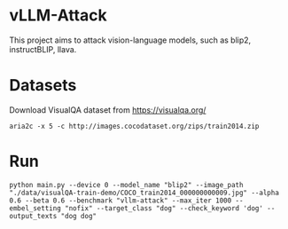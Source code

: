 # vLLM-Attack

This project aims to attack vision-language models, such as blip2, instructBLIP, llava.


# Datasets

Download VisualQA dataset from https://visualqa.org/

```
aria2c -x 5 -c http://images.cocodataset.org/zips/train2014.zip
```

# Run
```
python main.py --device 0 --model_name "blip2" --image_path "./data/visualQA-train-demo/COCO_train2014_000000000009.jpg" --alpha 0.6 --beta 0.6 --benchmark "vllm-attack" --max_iter 1000 --embel_setting "nofix" --target_class "dog" --check_keyword 'dog' --output_texts "dog dog"
```